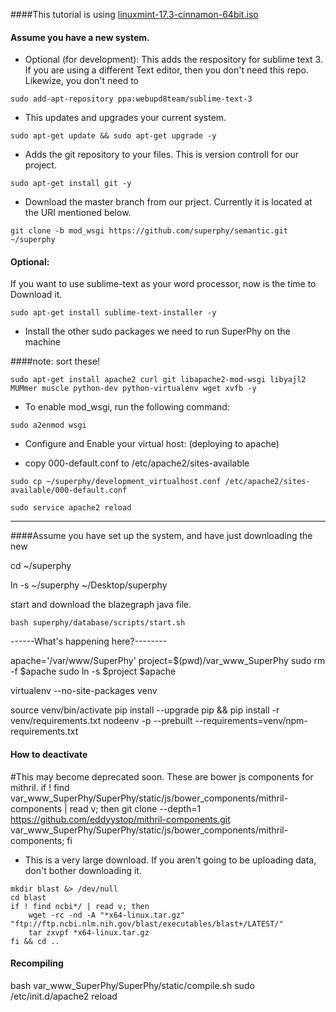 ####This tutorial is using [linuxmint-17.3-cinnamon-64bit.iso]()

#### Assume you have a new system.

- Optional (for development):
This adds the respository for sublime text 3. If you are using a different
Text editor, then you don't need this repo. Likewize, you don't need to 

```sudo add-apt-repository ppa:webupd8team/sublime-text-3```

- This updates and upgrades your current system.

```sudo apt-get update && sudo apt-get upgrade -y```

- Adds the git repository to your files. This is version controll for our project.

```sudo apt-get install git -y```

- Download the master branch from our prject. Currently it is located at the URI mentioned below.

```git clone -b mod_wsgi https://github.com/superphy/semantic.git ~/superphy```

#### Optional:
If you want to use sublime-text as your word processor, now is the time to Download it.

```sudo apt-get install sublime-text-installer -y```

- Install the other sudo packages we need to run SuperPhy on the machine

####note: sort these!

```sudo apt-get install apache2 curl git libapache2-mod-wsgi libyajl2 MUMmer muscle python-dev python-virtualenv wget xvfb -y```

- To enable mod_wsgi, run the following command:

```sudo a2enmod wsgi``` 

- Configure and Enable your virtual host: (deploying to apache)

- copy 000-default.conf to /etc/apache2/sites-available

```sudo cp ~/superphy/development_virtualhost.conf /etc/apache2/sites-available/000-default.conf```

```sudo service apache2 reload```

***
####Assume you have set up the system, and have just downloading the new

cd ~/superphy

ln -s ~/superphy ~/Desktop/superphy

start and download the blazegraph java file.

```bash superphy/database/scripts/start.sh```

------What's happening here?--------

apache='/var/www/SuperPhy'
project=$(pwd)/var_www_SuperPhy
sudo rm -f $apache
sudo ln -s $project $apache

virtualenv --no-site-packages venv

source venv/bin/activate
pip install --upgrade pip && pip install -r venv/requirements.txt
nodeenv -p --prebuilt --requirements=venv/npm-requirements.txt


#### How to deactivate

#This may become deprecated soon. These are bower js components for mithril.
if ! find var_www_SuperPhy/SuperPhy/static/js/bower_components/mithril-components | read v; then
    git clone --depth=1 https://github.com/eddyystop/mithril-components.git var_www_SuperPhy/SuperPhy/static/js/bower_components/mithril-components;
fi

- This is a very large download. If you aren't going to be uploading data, don't bother downloading it.
```
mkdir blast &> /dev/null 
cd blast
if ! find ncbi*/ | read v; then
    wget -rc -nd -A "*x64-linux.tar.gz" "ftp://ftp.ncbi.nlm.nih.gov/blast/executables/blast+/LATEST/"
    tar zxvpf *x64-linux.tar.gz
fi && cd ..
```
#### Recompiling

bash var_www_SuperPhy/SuperPhy/static/compile.sh
sudo /etc/init.d/apache2 reload
